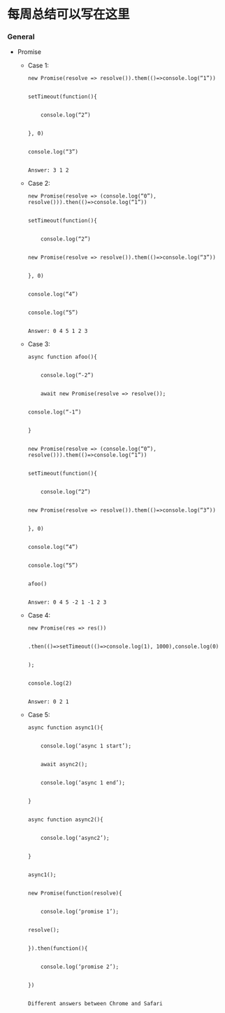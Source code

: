 # 每周总结可以写在这里

### General



*   Promise
    *   Case 1:

            new Promise(resolve => resolve()).them(()=>console.log(“1”))


            setTimeout(function(){


                console.log(“2”)


            }, 0)


            console.log(“3”)


            Answer: 3 1 2

    *   Case 2:

            new Promise(resolve => (console.log(“0”), resolve())).then(()=>console.log(“1”))


            setTimeout(function(){


                console.log(“2”)


            new Promise(resolve => resolve()).them(()=>console.log(“3”))


            }, 0)


            console.log(“4”)


            console.log(“5”)


            Answer: 0 4 5 1 2 3

    *   Case 3:

            async function afoo(){


            	console.log(“-2”)


            	await new Promise(resolve => resolve());


            console.log(“-1”)


            }


            new Promise(resolve => (console.log(“0”), resolve())).them(()=>console.log(“1”))


            setTimeout(function(){


                console.log(“2”)


            new Promise(resolve => resolve()).them(()=>console.log(“3”))


            }, 0)


            console.log(“4”)


            console.log(“5”)


            afoo()


            Answer: 0 4 5 -2 1 -1 2 3

    *   Case 4:

            new Promise(res => res())


            .then(()=>setTimeout(()=>console.log(1), 1000),console.log(0)


            );


            console.log(2)


            Answer: 0 2 1

    *   Case 5:

            async function async1(){


            	console.log(‘async 1 start’);


            	await async2();


            	console.log(‘async 1 end’);


            }


            async function async2(){


            	console.log(‘async2’);


            }


            async1();


            new Promise(function(resolve){


            	console.log(‘promise 1’);


            resolve();


            }).then(function(){


            	console.log(‘promise 2’);


            })


            Different answers between Chrome and Safari
